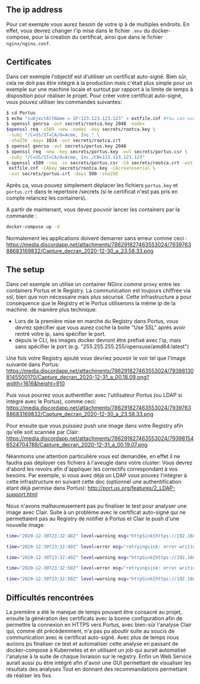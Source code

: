 
## The ip address

Pour cet exemple vous aurez besoin de votre ip à de multiples endroits. 
En effet, vous devrez changer l'ip mise dans le fichier `.env` du docker-compose, pour la creation du certificat,
ainsi que dans le fichier `nginx/nginx.conf`.

## Certificates

Dans cet exemple l'objectif est d'utiliser un certificat auto-signé. 
Bien sûr, cela ne doit pas être intégré à la production mais c'était plus simple 
pour un exemple sur une machine locale et surtout par rapport à la limite de temps
à disposition pour réaliser le projet. Pour créer votre certificat auto-signé, 
vous pouvez utiliser les commandes suivantes:

```bash
$ cd Portus
$ echo "subjectAltName = IP:123.123.123.123" > extfile.cnf #You can use your own ip here too
$ openssl genrsa -out secrets/rootca.key 2048 -nodes
$openssl req -x509 -new -nodes -key secrets/rootca.key \
 -subj "/C=US/ST=CA/O=Acme, Inc." \
 -sha256 -days 1024 -out secrets/rootca.crt
$ openssl genrsa -out secrets/portus.key 2048
$ openssl req -new -key secrets/portus.key -out secrets/portus.csr \
 -subj "/C=US/ST=CA/O=Acme, Inc./CN=123.123.123.123"
$ openssl x509 -req -in secrets/portus.csr -CA secrets/rootca.crt -extfile \
 extfile.cnf -CAkey secrets/rootca.key -CAcreateserial \
 -out secrets/portus.crt -days 500 -sha256
```

Après ça, vous pouvez simplement déplacer les fichiers ``portus.key`` et ``portus.crt``
dans le repertoire /secrets (si le certificat n'est pas pris en compte relancez les containers).


A partir de maintenant, vous devez pouvoir lancer les containers par la commande :

```bash
docker-compose up -d
```
Normalement les applications doivent demarrer sans erreur comme ceci :
https://media.discordapp.net/attachments/786291827463553024/793976388683169832/Capture_decran_2020-12-30_a_23.58.33.png


## The setup

Dans cet exemple on utilise un container NGinx comme proxy entre les containers Portus
et le Registry. La communication est toujours chiffrée via ssl, bien que non nécessaire
mais plus sécurisé. Cette infrastructure a pour conséquence que le Registry et le Portus 
utiliserons la même ip de la machine. de manière plus technique:
- Lors de la première mise en marche du Registry dans Portus, vous devrez spécifier que vous aurez 
coché la boite "Use SSL" après avoir rentré votre ip, sans spécifier le port.
- depuis le CLI, les images docker devront être prefixé avec l'ip, mais sans spécifier le port
(e.g. "255.255.255.255/opensuse/amd64:latest")

Une fois votre Registry ajouté vous devriez pouvoir le voir tel que l'image suivante dans Portus:
https://media.discordapp.net/attachments/786291827463553024/793981308145500170/Capture_decran_2020-12-31_a_00.18.09.png?width=1616&height=910

Puis vous pourrez vous authentifier avec l'utilisateur Portus (ou LDAP si intégré avec le Portus), 
comme ceci:
https://media.discordapp.net/attachments/786291827463553024/793976388683169832/Capture_decran_2020-12-30_a_23.58.33.png

Pour ensuite que vous puissiez push une image dans votre Registry afin qu'elle soit scannée par Clair:
https://media.discordapp.net/attachments/786291827463553024/793981546524704788/Capture_decran_2020-12-31_a_00.19.07.png

Néanmoins une attention particulière vous est demandée, en effet il ne faudra pas
déployer ces fichiers à l'aveugle dans votre cluster: Vous devrez d'abord les revoirs
afin d'appliquer les correctifs correspondant à vos besoins. Par exemple, 
si vous avez déjà un LDAP vous pouvez l'intégrer à cette infrastructure en suivant cette doc 
(optionnel une authentification étant déjà permise dans Portus):
http://port.us.org/features/2_LDAP-support.html

Nous n'avons malheureusement pas pu finaliser le test pour analyser une image avec Clair. 
Suite à un problème avec le certificat auto-signé qui ne permettaient pas au Registry de notifier 
à Portus et Clair le push d'une nouvelle image:

```bash
time="2020-12-30T23:32:48Z" level=warning msg="httpSink{https://192.168.1.25/v2/webhooks/events%7D encountered too many errors, backing off"

time="2020-12-30T23:32:49Z" level=error msg="retryingsink: error writing events: httpSink{https://192.168.1.25/v2/webhooks/events%7D: error posting: Post https://192.168.1.25/v2/webhooks/events: x509: certificate signed by unknown authority, retrying"

time="2020-12-30T23:32:49Z" level=warning msg="httpSink{https://192.168.1.25/v2/webhooks/events%7D encountered too many errors, backing off"

time="2020-12-30T23:32:50Z" level=error msg="retryingsink: error writing events: httpSink{https://192.168.1.25/v2/webhooks/events%7D: error posting: Post https://192.168.1.25/v2/webhooks/events: x509: certificate signed by unknown authority, retrying"

time="2020-12-30T23:32:50Z" level=warning msg="httpSink{https://192.168.1.25/v2/webhooks/events%7D encountered too many errors, backing off"
```

## Difficultés rencontrées

La première a été le manque de temps pouvant être consacré au projet, ensuite la génération des 
certificats avec la bonne configuration afin de permettre la connexion en HTTPS vers Portus, 
avec bien-sûr l'analyse Clair qui, comme dit précédemment, n'a pas pu aboutir suite au soucis de 
communication avec le certificat auto-signé. Avec plus de temps nous aurions pu finaliser ce test
et automatiser cette analyse en passant de docker-compose à Kubernetes et en utilisant un job qui 
aurait automatisé l'analyse à la suite de chaque livraison sur le registry. Enfin un Web Service 
aurait aussi pu être intégré afin d'avoir une GUI permettant de visualiser les résultats des analyses
Tout en donnant des recommandations permettant de réaliser les fixs.
